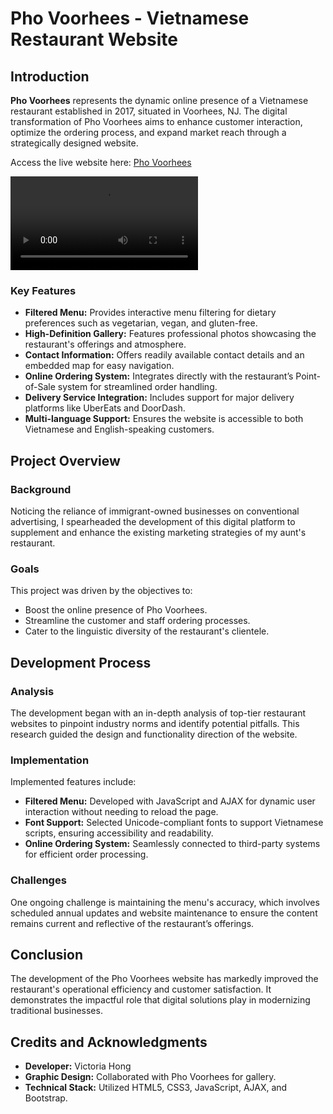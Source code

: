 # Pho Voorhees - Vietnamese Restaurant Website

## Introduction

**Pho Voorhees** represents the dynamic online presence of a Vietnamese restaurant established in 2017, situated in Voorhees, NJ. The digital transformation of Pho Voorhees aims to enhance customer interaction, optimize the ordering process, and expand market reach through a strategically designed website.

Access the live website here: [Pho Voorhees](http://phovoorheesnj.com)

![Website Preview](https://user-images.githubusercontent.com/66217119/211706263-859c1ef8-4996-41f2-993b-f769c7dd4dea.mp4)

### Key Features

- **Filtered Menu:** Provides interactive menu filtering for dietary preferences such as vegetarian, vegan, and gluten-free.
- **High-Definition Gallery:** Features professional photos showcasing the restaurant's offerings and atmosphere.
- **Contact Information:** Offers readily available contact details and an embedded map for easy navigation.
- **Online Ordering System:** Integrates directly with the restaurant’s Point-of-Sale system for streamlined order handling.
- **Delivery Service Integration:** Includes support for major delivery platforms like UberEats and DoorDash.
- **Multi-language Support:** Ensures the website is accessible to both Vietnamese and English-speaking customers.

## Project Overview

### Background

Noticing the reliance of immigrant-owned businesses on conventional advertising, I spearheaded the development of this digital platform to supplement and enhance the existing marketing strategies of my aunt's restaurant.

### Goals

This project was driven by the objectives to:
- Boost the online presence of Pho Voorhees.
- Streamline the customer and staff ordering processes.
- Cater to the linguistic diversity of the restaurant's clientele.

## Development Process

### Analysis

The development began with an in-depth analysis of top-tier restaurant websites to pinpoint industry norms and identify potential pitfalls. This research guided the design and functionality direction of the website.

### Implementation

Implemented features include:
- **Filtered Menu:** Developed with JavaScript and AJAX for dynamic user interaction without needing to reload the page.
- **Font Support:** Selected Unicode-compliant fonts to support Vietnamese scripts, ensuring accessibility and readability.
- **Online Ordering System:** Seamlessly connected to third-party systems for efficient order processing.

### Challenges

One ongoing challenge is maintaining the menu's accuracy, which involves scheduled annual updates and website maintenance to ensure the content remains current and reflective of the restaurant’s offerings.

## Conclusion

The development of the Pho Voorhees website has markedly improved the restaurant's operational efficiency and customer satisfaction. It demonstrates the impactful role that digital solutions play in modernizing traditional businesses.

## Credits and Acknowledgments

- **Developer:** Victoria Hong
- **Graphic Design:** Collaborated with Pho Voorhees for gallery.
- **Technical Stack:** Utilized HTML5, CSS3, JavaScript, AJAX, and Bootstrap.
